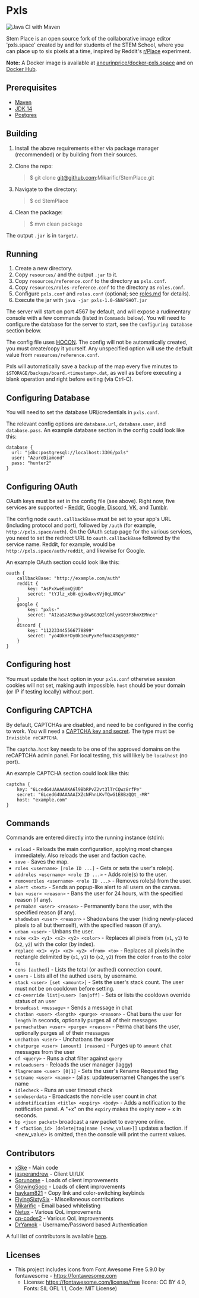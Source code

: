 # Pxls

![Java CI with Maven](https://github.com/pxlsspace/Pxls/workflows/Java%20CI%20with%20Maven/badge.svg)

Stem Place is an open source fork of the collaborative image editor 'pxls.space' created by and for students of the STEM School, where you can place up to six pixels at a time, inspired by Reddit's [r/Place][place] experiment. 

**Note:** A Docker image is available at [aneurinprice/docker-pxls.space][docker] and on [Docker Hub][dockerhub].

## Prerequisites

- [Maven][maven]
- [JDK 14][jdk14]
- [Postgres][postgres]

## Building

1. Install the above requirements either via package manager (recommended) or by building from their sources.
2. Clone the repo:

    > $ git clone git@github.com:Mikarific/StemPlace.git

3. Navigate to the directory:

    > $ cd StemPlace

4. Clean the package:

    > $ mvn clean package

The output `.jar` is in `target/`.

## Running

1. Create a new directory.
2. Copy `resources/` and the output `.jar` to it.
3. Copy `resources/reference.conf` to the directory as `pxls.conf`.
4. Copy `resources/roles-reference.conf` to the directory as `roles.conf`.
5. Configure `pxls.conf` and `roles.conf` (optional; see [roles.md](roles.md) for details).
6. Execute the jar with `java -jar pxls-1.0-SNAPSHOT.jar`

The server will start on port 4567 by default, and will expose a rudimentary console with a few commands (listed in `Commands` below).
You will need to configure the database for the server to start, see the `Configuring Database` section below.

The config file uses [HOCON][hocon]. The config will not be automatically created, you must create/copy it yourself. Any unspecified option will use the default value from `resources/reference.conf`.

Pxls will automatically save a backup of the map every five minutes to `$STORAGE/backups/board.<timestamp>.dat`,
as well as before executing a blank operation and right before exiting (via Ctrl-C).

## Configuring Database

You will need to set the database URI/credentials in `pxls.conf`.

The relevant config options are `database.url`, `database.user`, and `database.pass`. An example database section in the config could look like this:

    database {
      url: "jdbc:postgresql://localhost:3306/pxls"
      user: "AzureDiamond"
      pass: "hunter2"
    }

## Configuring OAuth

OAuth keys must be set in the config file (see above). Right now, five services are supported - [Reddit][redditapps], [Google][googleconsole], [Discord][discordapps], [VK][vkapps], and [Tumblr][tumblrapps].

The config node `oauth.callbackBase` must be set to your app's URL (including protocol and port), followed by `/auth` (for example, `http://pxls.space/auth`).
On the OAuth setup page for the various services, you need to set the redirect URL to `oauth.callbackBase` followed by the service name. Reddit, for example, would be `http://pxls.space/auth/reddit`, and likewise for Google.

An example OAuth section could look like this:

    oauth {
        callbackBase: "http://example.com/auth"
        reddit {
            key: "AsPxXweEomQjUD"
            secret: "tYJlz_xbH-qjxw8xvKVj0qLXRCw"
        }
        google {
            key: "pxls-"
            secret: "AIzaSzAS9wxgdXw6G3Q2lGMlyxG03F3hmXEMnce"
        }
        discord {
            key: "112233445566778899"
            secret: "yo4DkHFDy0k1euPyxMef6m243qRgX00z"
        }
    }

## Configuring host
You must update the `host` option in your `pxls.conf` otherwise session cookies will not set, making auth impossible. `host` should be your domain (or IP if testing locally) without port.

## Configuring CAPTCHA

By default, CAPTCHAs are disabled, and need to be configured in the config to work.
You will need a [CAPTCHA key and secret][captcha]. The type must be `Invisible reCAPTCHA`.

The `captcha.host` key needs to be one of the approved domains on the reCAPTCHA admin panel. For local testing, this will likely be `localhost` (no port).

An example CAPTCHA section could look like this:

    captcha {
        key: "6LcedG4UAAAAAKA6l9BbRPvZ2vt3lTrCQwz8rfPe"
        secret: "6LcedG4UAAAAAIXZcNFhnLKvTQwG1E8BzQQt_-MR"
        host: "example.com"
    }


## Commands

Commands are entered directly into the running instance (stdin):

- `reload` - Reloads the main configuration, applying _most_ changes immediately. Also reloads the user and faction cache.
- `save` - Saves the map.
- `roles <username> [role ID ...]` - Gets or sets the user's role(s).
- `addroles <username> <role ID ...>` - Adds role(s) to the user.
- `removeroles <username> <role ID ...>` - Removes role(s) from the user.
- `alert <text>` - Sends an popup-like alert to all users on the canvas.
- `ban <user> <reason>` - Bans the user for 24 hours, with the specified reason (if any).
- `permaban <user> <reason>` - Permanently bans the user, with the specified reason (if any).
- `shadowban <user> <reason>` - Shadowbans the user (hiding newly-placed pixels to all but themself), with the specified reason (if any).
- `unban <user>` - Unbans the user.
- `nuke <x1> <y1> <x2> <y2> <color>` - Replaces all pixels from (`x1`, `y1`) to (`x2`, `y2`) with the color (by index).
- `replace <x1> <y1> <x2> <y2> <from> <to>` - Replaces all pixels in the rectangle delimited by (`x1`, `y1`) to (`x2`, `y2`) from the color `from` to the color `to`
- `cons [authed]` - Lists the total (or authed) connection count.
- `users` - Lists all of the authed users, by username.
- `stack <user> [set <amount>]` - Sets the user's stack count. The user must not be on cooldown before setting.
- `cd-override list|<user> [on|off]` - Sets or lists the cooldown override status of an user
- `broadcast <message>` - Sends a message in chat
- `chatban <user> <length> <purge> <reason>` - Chat bans the user for `length` in seconds, optionally purges all of their messages
- `permachatban <user> <purge> <reason>` - Perma chat bans the user, optionally purges all of their messages
- `unchatban <user>` - Unchatbans the user
- `chatpurge <user> [amount] [reason]` - Purges up to `amount` chat messages from the user
- `cf <query>` - Runs a chat filter against `query`
- `reloadusers` - Reloads the user manager (laggy)
- `flagrename <user> [0|1]` - Sets the user's Rename Requested flag
- `setname <user> <name>` - (alias: updateusername) Changes the user's name
- `idlecheck` - Runs an user timeout check
- `senduserdata` - Broadcasts the non-idle user count in chat
- `addnotification <title> <expiry> <body>` - Adds a notification to the notification panel. A "+x" on the `expiry` makes the expiry now + x in seconds.
- `bp <json packet>` broadcast a raw packet to everyone online.
- `f <faction_id> [delete|tag|name [<new_value>]]` updates a faction. if <new_value> is omitted, then the console will print the current values.

## Contributors

* [xSke](https://github.com/xSke) - Main code
* [jasperandrew](https://github.com/jasperandrew) - Client UI/UX
* [Sorunome](https://github.com/Sorunome) - Loads of client improvements
* [GlowingSocc](https://github.com/GlowingSocc) - Loads of client improvements
* [haykam821](https://github.com/haykam821) - Copy link and color-switching keybinds
* [FlyingSixtySix](https://github.com/FlyingSixtySix) - Miscellaneous contributions
* [Mikarific](https://github.com/Mikarific) - Email based whitelisting
* [Netux](https://github.com/netux) - Various QoL improvements
* [cp-codes2](https://github.com/cp-codes2) - Various QoL improvements
* [DrYamok](https://github.com/RonanFinley) - Username/Password based Authentication

A full list of contributors is available [here](https://github.com/xSke/Pxls/graphs/contributors).

## Licenses
- This project includes icons from Font Awesome Free 5.9.0 by fontawesome - https://fontawesome.com
    - License: https://fontawesome.com/license/free (Icons: CC BY 4.0, Fonts: SIL OFL 1.1, Code: MIT License)


[place]: https://reddit.com/r/place/
[docker]: https://github.com/aneurinprice/docker-pxls.space
[dockerhub]: https://hub.docker.com/r/m08y/docker-pxls.space
[maven]: https://maven.apache.org/
[java]: https://www.java.com/en/download/linux_manual.jsp
[jdk14]: https://openjdk.java.net/projects/jdk/14/
[postgres]: https://www.postgresql.org/
[hocon]: https://github.com/typesafehub/config/blob/master/HOCON.md
[googleconsole]: https://console.developers.google.com
[redditapps]: https://www.reddit.com/prefs/apps
[discordapps]: https://discord.com/developers/applications/me
[vkapps]: https://vk.com/apps?act=manage
[tumblrapps]: https://www.tumblr.com/oauth/apps
[captcha]: https://www.google.com/recaptcha/admin
